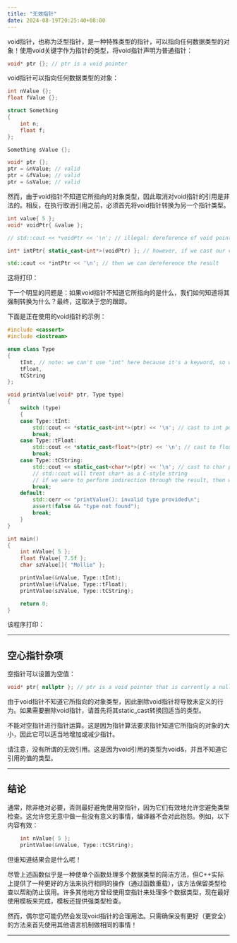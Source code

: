 ```yaml
---
title: "无效指针"
date: 2024-08-19T20:25:40+08:00
---
```


void指针，也称为泛型指针，是一种特殊类型的指针，可以指向任何数据类型的对象！使用void关键字作为指针的类型，将void指针声明为普通指针：

```C++
void* ptr {}; // ptr is a void pointer
```

void指针可以指向任何数据类型的对象：

```C++
int nValue {};
float fValue {};

struct Something
{
    int n;
    float f;
};

Something sValue {};

void* ptr {};
ptr = &nValue; // valid
ptr = &fValue; // valid
ptr = &sValue; // valid
```

然而，由于void指针不知道它所指向的对象类型，因此取消对void指针的引用是非法的。相反，在执行取消引用之前，必须首先将void指针转换为另一个指针类型。

```C++
int value{ 5 };
void* voidPtr{ &value };

// std::cout << *voidPtr << '\n'; // illegal: dereference of void pointer

int* intPtr{ static_cast<int*>(voidPtr) }; // however, if we cast our void pointer to an int pointer...

std::cout << *intPtr << '\n'; // then we can dereference the result
```

这将打印：

下一个明显的问题是：如果void指针不知道它所指向的是什么，我们如何知道将其强制转换为什么？最终，这取决于您的跟踪。

下面是正在使用的void指针的示例：

```C++
#include <cassert>
#include <iostream>

enum class Type
{
    tInt, // note: we can't use "int" here because it's a keyword, so we'll use "tInt" instead
    tFloat,
    tCString
};

void printValue(void* ptr, Type type)
{
    switch (type)
    {
    case Type::tInt:
        std::cout << *static_cast<int*>(ptr) << '\n'; // cast to int pointer and perform indirection
        break;
    case Type::tFloat:
        std::cout << *static_cast<float*>(ptr) << '\n'; // cast to float pointer and perform indirection
        break;
    case Type::tCString:
        std::cout << static_cast<char*>(ptr) << '\n'; // cast to char pointer (no indirection)
        // std::cout will treat char* as a C-style string
        // if we were to perform indirection through the result, then we'd just print the single char that ptr is pointing to
        break;
    default:
        std::cerr << "printValue(): invalid type provided\n"; 
        assert(false && "type not found");
        break;
    }
}

int main()
{
    int nValue{ 5 };
    float fValue{ 7.5f };
    char szValue[]{ "Mollie" };

    printValue(&nValue, Type::tInt);
    printValue(&fValue, Type::tFloat);
    printValue(szValue, Type::tCString);

    return 0;
}
```

该程序打印：

***
## 空心指针杂项

空指针可以设置为空值：

```C++
void* ptr{ nullptr }; // ptr is a void pointer that is currently a null pointer
```

由于void指针不知道它所指向的对象类型，因此删除void指针将导致未定义的行为。如果需要删除void指针，请首先将其static_cast转换回适当的类型。

不能对空指针进行指针运算。这是因为指针算法要求指针知道它所指向的对象的大小，因此它可以适当地增加或减少指针。

请注意，没有所谓的无效引用。这是因为void引用的类型为void&，并且不知道它引用的值的类型。

***
## 结论

通常，除非绝对必要，否则最好避免使用空指针，因为它们有效地允许您避免类型检查。这允许您无意中做一些没有意义的事情，编译器不会对此抱怨。例如，以下内容有效：

```C++
    int nValue{ 5 };
    printValue(&nValue, Type::tCString);
```

但谁知道结果会是什么呢！

尽管上述函数似乎是一种使单个函数处理多个数据类型的简洁方法，但C++实际上提供了一种更好的方法来执行相同的操作（通过函数重载），该方法保留类型检查以帮助防止误用。许多其他地方曾经使用空指针来处理多个数据类型，现在最好使用模板来完成，模板还提供强类型检查。

然而，偶尔您可能仍然会发现void指针的合理用法。只需确保没有更好（更安全）的方法来首先使用其他语言机制做相同的事情！

***
